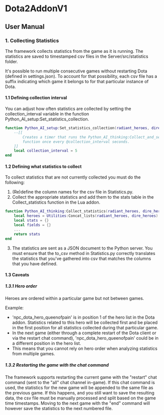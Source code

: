 # Dota2AddonV1

## User Manual

### 1. Collecting Statistics

The framework collects statistics from the game as it is running. The statistics are saved to timestamped csv files in the Server/src/statistics folder. 

It's possible to run multiple consecutive games without restarting Dota (defined in settings.json). To account for that possibility, each csv file has a suffix indicating which game it belongs to for that particular instance of Dota.

#### 1.1 Defining collection interval

You can adjust how often statistics are collected by setting the collection_interval variable in the function Python_AI_setup:Set_statistics_collection.

```lua
function Python_AI_setup:Set_statistics_collection(radiant_heroes, dire_heroes)
    --[[
        Creates a timer that runs the Python_AI_thinking:Collect_and_send_statistics
        function once every @collection_interval seconds.
    ]]
    local collection_interval = 5
end
```

#### 1.2 Defining what statistics to collect

To collect statistics that are not currently collected you must do the following:
1. (Re)define the column names for the csv file in Statistics.py.
2. Collect the appropriate statistics and add them to the stats table in the Collect_statistics function in the Lua addon.

```lua
function Python_AI_thinking:Collect_statistics(radiant_heroes, dire_heroes, game_number)
    local heroes = Utilities:Concat_lists(radiant_heroes, dire_heroes)
    local stats = {}
    local fields = {}
    ...
    return stats
end
```
3. The statistics are sent as a JSON document to the Python server. You must ensure that the to_csv method in Statistics.py correctly translates the statistics that you've gathered into csv that matches the columns that you have defined. 

#### 1.3 Caveats

##### 1.3.1 Hero order

Heroes are ordered within a particular game but not between games. 

Example: 
- 'npc_dota_hero_queenofpain' is in position 1 of the hero list in the Dota addon. Statistics related to this hero will be collected first and be placed in the first position for all statistics collected during that particular game.
- In the next game (either through a complete restart of the Dota client or via the restart chat command), 'npc_dota_hero_queenofpain' could be in a different position in the hero list.
- This means that you cannot rely on hero order when analyzing statistics from multiple games.

##### 1.3.2 Restarting the game with the chat command

The framework supports restarting the current game with the "restart" chat command (sent to the "all" chat channel in-game). If this chat command is used, the statistics for the new game will be appended to the same file as the previous game. If this happens, and you still want to save the resulting data, the csv file must be manually processed and split based on the game time timestamps. Moving to the next game with the "end" command will however save the statistics to the next numbered file. 

